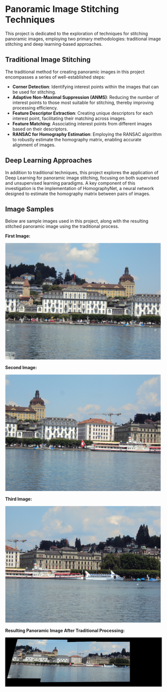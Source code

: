 
# Panoramic Image Stitching Techniques

This project is dedicated to the exploration of techniques for stitching panoramic images, employing two primary methodologies: traditional image stitching and deep learning-based approaches.

## Traditional Image Stitching

The traditional method for creating panoramic images in this project encompasses a series of well-established steps:

- **Corner Detection**: Identifying interest points within the images that can be used for stitching.
- **Adaptive Non-Maximal Suppression (ANMS)**: Reducing the number of interest points to those most suitable for stitching, thereby improving processing efficiency.
- **Feature Descriptor Extraction**: Creating unique descriptors for each interest point, facilitating their matching across images.
- **Feature Matching**: Associating interest points from different images based on their descriptors.
- **RANSAC for Homography Estimation**: Employing the RANSAC algorithm to robustly estimate the homography matrix, enabling accurate alignment of images.

## Deep Learning Approaches

In addition to traditional techniques, this project explores the application of Deep Learning for panoramic image stitching, focusing on both supervised and unsupervised learning paradigms. A key component of this investigation is the implementation of HomographyNet, a neural network designed to estimate the homography matrix between pairs of images.

## Image Samples

Below are sample images used in this project, along with the resulting stitched panoramic image using the traditional process.

**First Image:**

![First Image](Data/Train/CustomSet1/1.jpg)

**Second Image:**

![Second Image](Data/Train/CustomSet1/2.jpg)

**Third Image:**

![Third Image](Data/Train/CustomSet1/3.jpg)

**Resulting Panoramic Image After Traditional Processing:**

![Resulting Panoramic Image](results/CustomSet1/mypano.png)

